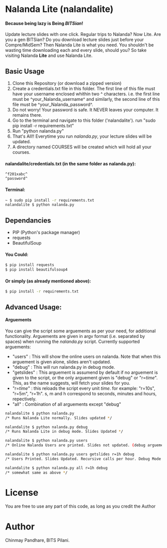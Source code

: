 # Nalanda Lite (nalandalite)
#### Because being lazy is Being _BITSian_!

Update lecture slides with one click. Regular trips to Nalanda? Now Lite.
Are you a gen BITSian? Do you download lecture slides just before your Compre/MidSem? Then Nalanda Lite is what you need. You shouldn't be wasting time downloading each and every slide, should you? So take visiting Nalanda **Lite** and use Nalanda Lite.

## Basic Usage
1. Clone this Repository (or download a zipped version)
2. Create a credentials.txt file in this folder. The first line of this file must have your username enclosed whithin two ^ characters. i.e. the first line must be \^your_Nalanda_username\^ and similarly, the second line of this file must be \^your_Nalanda_password\^.
3. Do not worry! Your password is safe. It NEVER leaves your computer. It remains there.
4. Go to the terminal and navigate to this folder ('nalandalite'). run "sudo pip install -r requirements.txt"
5. Run "python nalanda.py"
6. That's All!! Everytime you run _nalanda.py_, your lecture slides will be updated.
7. A directory named COURSES will be created which will hold all your courses.

#### nalandalite/credentials.txt (in the same folder as nalanda.py):
```
^f201xabc^
^password^
```
#### Terminal:
```sh
~ $ sudo pip install -r requirements.txt
nalandalite $ python nalanda.py
```

## Dependancies
  - PIP (Python's package manager)
  - requests
  - BeautifulSoup

#### You Could:
```sh
$ pip install requests
$ pip install beautifulsoup4
```
#### Or simply (as already mentioned above):
```sh
$ pip install -r requirements.txt
```

## Advanced Usage:
#### Arguements
You can give the script some arguements as per your need, for additional functionality.
Arguements are given in argv format (i.e. separated by spaces) when running the _nalanda.py_ script. Currently supported arguements:
 - "users" : This will show the online users on nalanda. Note that when this arguement is given alone, slides aren't updated.
 - "debug" : This will run nalanda.py in debug mode.
 - "getslides" : This arguement is assumend by default if no arguement is given to the script, or the only arguement given is "debug" or "r=_time_". This, as the name suggests, will fetch your slides for you.
 - "r=_time_" : this reloads the script every unit _time_. for example: "r=10s", "r=5m", "r=1h". s, m and h correspond to seconds, minutes and hours, repectively.
 - "all" : Combination of all arguements except "debug"

```sh
nalandalite $ python nalanda.py
/* Runs Nalanda Lite normally. Slides updated */

nalandalite $ python nalanda.py debug
/* Runs Nalanda Lite in debug mode. Slides Updated */

nalandalite $ python nalanda.py users
/* Online Nalanda Users are printed. Slides not updated. (debug arguement can also be given with this) */

nalandalite $ python nalanda.py users getslides r=1h debug
/* Users Printed. Slides Updated. Recursive calls per hour. Debug Mode */

nalandalite $ python nalanda.py all r=1h debug
/* somewhat same as above */
```

# License
You are free to use any part of this code, as long as you credit the Author

# Author
Chinmay Pandhare, BITS Pilani.
